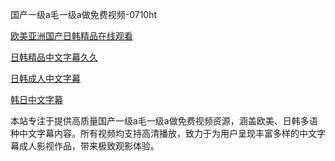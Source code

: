 国产一级a毛一级a做免费视频-0710ht

<a href="https://heiliaoga6s9v.pages.dev">欧美亚洲国产日韩精品在线观看</a>

<a href="https://heiliaowzu4ur.pages.dev">日韩精品中文字幕久久</a>

<a href="https://heiliaoxwd5i8.pages.dev">日韩成人中文字幕</a>

<a href="https://heiliaowt0d7p.pages.dev">韩日中文字幕</a>


本站专注于提供高质量国产一级a毛一级a做免费视频资源，涵盖欧美、日韩多语种中文字幕内容。所有视频均支持高清播放，致力于为用户呈现丰富多样的中文字幕成人影视作品，带来极致观影体验。

<span style="display:none;">[Canonical link](https://github.com/hihi20250710/hihi7）</span>
